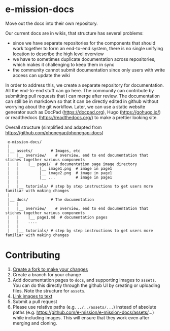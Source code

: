 # e-mission-docs
Move out the docs into their own repository.

Our current docs are in wikis, that structure has several problems:
- since we have separate repositories for the components that should work together to form an end-to-end system, there is no single unifying location to describe the high level overview
- we have to sometimes duplicate documentation across repositories, which makes it challenging to keep them in sync
- the community cannot submit documentation since only users with write access can update the wiki

In order to address this, we create a separate repository for documentation.
All the end-to-end stuff can go here.
The community can contribute by submitting pull requests that I can merge after review.
The documentation can still be in markdown so that it can be directly edited in github without worrying about the git workflow.
Later, we can use a static website generator such as DocPad (https://docpad.org), Hugo (https://gohugo.io/) or readthedocs (https://readthedocs.org/) to make a prettier looking site.

Overall structure (simplified and adapted from https://github.com/phonegap/phonegap-docs)

```
 e-mission-docs/
 |
 |__ assets/        # Images, etc
 |   |__ overview/    # overview, end to end documentation that stiches together various components
 |   |    |__ page1/  # documentation page image directory
 |   |         |__ image1.png  # image in page1
 |   |         |__ image2.png  # image in page1
 |   |         |__ ...         # image in page1
 |   |
 |   |__ tutorials/ # step by step instructions to get users more familiar with making changes 
 |
 |__ docs/          # The documentation
 |   |
 |   |__ overview/    # overview, end to end documentation that stiches together various components
 |   |    |__ page1.md  # documentation pages
 |   |    .... 
 |   |
 |   |__ tutorials/ # step by step instructions to get users more familiar with making changes
```

# Contributing

1. [Create a fork to make your changes](https://guides.github.com/activities/forking/)
1. Create a branch for your change
1. Add documentation pages to `docs`, and supporting images to `assets`. You can do this directly through the github UI by creating or uploading files. Note the structure for `assets`.
1. [Link images to text](https://guides.github.com/features/mastering-markdown/)
1. Submit a pull request
1. Please use relative paths (e.g. `../../assets/...`) instead of absolute paths (e.g. https://github.com/e-mission/e-mission-docs/assets/...) while including images. This will ensure that they work even after merging and cloning.
